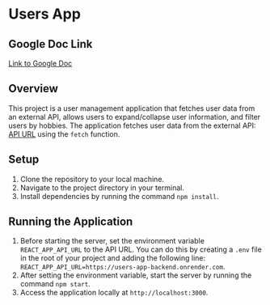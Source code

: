 # Users App

## Google Doc Link

[Link to Google Doc](https://docs.google.com/document/d/1nQ8qwMxyPZfZwvRgeXMVm1shgjNVasE1hW64iJr4i3I/edit?usp=sharing)

## Overview

This project is a user management application that fetches user data from an external API, allows users to expand/collapse user information, and filter users by hobbies. The application fetches user data from the external API: [API URL](https://users-app-backend.onrender.com/users) using the `fetch` function.

## Setup

1. Clone the repository to your local machine.
2. Navigate to the project directory in your terminal.
3. Install dependencies by running the command `npm install`.

## Running the Application

1. Before starting the server, set the environment variable `REACT_APP_API_URL` to the API URL. You can do this by creating a `.env` file in the root of your project and adding the following line: `REACT_APP_API_URL=https://users-app-backend.onrender.com`.
2. After setting the environment variable, start the server by running the command `npm start`.
3. Access the application locally at `http://localhost:3000`.
